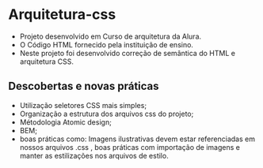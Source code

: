 # Arquitetura-css
- Projeto desenvolvido em Curso de arquitetura da Alura. 
- O Código HTML fornecido pela instituição de ensino.
- Neste projeto foi desenvolvido correção de semântica do HTML e arquitetura CSS.  

## Descobertas e novas práticas
- Utilização seletores CSS mais simples;
- Organização a estrutura dos arquivos css do projeto;
- Métodologia Atomic design; 
- BEM;
- boas práticas como: Imagens ilustrativas devem estar referenciadas em nossos arquivos .css , boas práticas com importação de imagens e manter as estilizações nos arquivos de estilo.



 